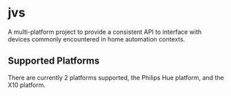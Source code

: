 # jvs

A multi-platform project to provide a consistent API to interface with devices commonly encountered in home automation contexts.

## Supported Platforms

There are currently 2 platforms supported, the Philips Hue platform, and the X10 platform.

